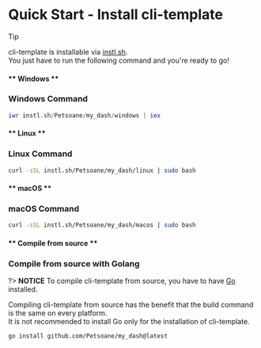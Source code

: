 # Quick Start - Install cli-template

> [!TIP]
> cli-template is installable via [instl.sh](https://instl.sh).\
> You just have to run the following command and you're ready to go!

<!-- tabs:start -->

#### ** Windows **

### Windows Command

```powershell
iwr instl.sh/Petsoane/my_dash/windows | iex
```

#### ** Linux **

### Linux Command

```bash
curl -sSL instl.sh/Petsoane/my_dash/linux | sudo bash
```

#### ** macOS **

### macOS Command

```bash
curl -sSL instl.sh/Petsoane/my_dash/macos | sudo bash
```

#### ** Compile from source **

### Compile from source with Golang

?> **NOTICE**
To compile cli-template from source, you have to have [Go](https://golang.org/) installed.

Compiling cli-template from source has the benefit that the build command is the same on every platform.\
It is not recommended to install Go only for the installation of cli-template.

```command
go install github.com/Petsoane/my_dash@latest
```

<!-- tabs:end -->
